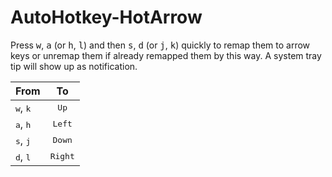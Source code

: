 # AutoHotkey-HotArrow

Press <kbd>w</kbd>, <kbd>a</kbd> (or <kbd>h</kbd>, <kbd>l</kbd>) and then
<kbd>s</kbd>, <kbd>d</kbd> (or <kbd>j</kbd>, <kbd>k</kbd>) quickly to remap
them to arrow keys or unremap them if already remapped them by this way.  A
system tray tip will show up as notification.

| From                       | To               |
| :---                       | :--:             |
| <kbd>w</kbd>, <kbd>k</kbd> | <kbd>Up</kbd>    |
| <kbd>a</kbd>, <kbd>h</kbd> | <kbd>Left</kbd>  |
| <kbd>s</kbd>, <kbd>j</kbd> | <kbd>Down</kbd>  |
| <kbd>d</kbd>, <kbd>l</kbd> | <kbd>Right</kbd> |
